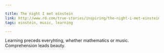```yaml
---

title: The night I met einstein
link: http://www.rd.com/true-stories/inspiring/the-night-i-met-einstein/
tags: einstein, music, learning

---
```


Learning preceds everyhting, whether mathematics or music.
Comprehension leads beauty.
